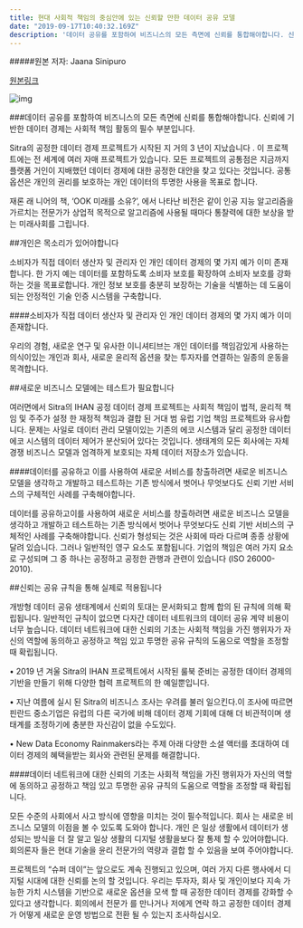 ```yaml
---
title: 현대 사회적 책임의 중심안에 있는 신뢰할 만한 데이터 공유 모델
date: "2019-09-17T10:40:32.169Z"
description: '데이터 공유를 포함하여 비즈니스의 모든 측면에 신뢰를 통합해야합니다. 신뢰에 기반한 데이터 경제는 사회적 책임 활동의 필수 부분입니다. Sitra의 공정한 데이터 경제 프로젝트가'
---
```


#####원본 저자: Jaana Sinipuro

[원본링크](https://mydata.org/2019/09/17/trust-based-data-sharing-models-at-the-core-of-modern-social-responsibility/)

![img](https://mydata.org/wp-content/uploads/sites/5/2019/09/ihanveduutinen.jpg)

###데이터 공유를 포함하여 비즈니스의 모든 측면에 신뢰를 통합해야합니다. 신뢰에 기반한 데이터 경제는 사회적 책임 활동의 필수 부분입니다.

Sitra의 공정한 데이터 경제 프로젝트가 시작된 지 거의 3 년이 지났습니다 . 이 프로젝트에는 전 세계에 여러 자매 프로젝트가 있습니다. 모든 프로젝트의 공통점은 지금까지 플랫폼 거인이 지배했던 데이터 경제에 대한 공정한 대안을 찾고 있다는 것입니다. 공통 옵션은 개인의 권리를 보호하는 개인 데이터의 투명한 사용을 목표로 합니다.

재론 래 니어의 책, ‘OOK 미래를 소유?’, 에서 나타난 비전은 같이 인공 지능 알고리즘을 가르치는 전문가가 상업적 목적으로 알고리즘에 사용될 때마다 통찰력에 대한 보상을 받는 미래사회를 그립니다.

##개인은 목소리가 있어야합니다

소비자가 직접 데이터 생산자 및 관리자 인 개인 데이터 경제의 몇 가지 예가 이미 존재합니다. 한 가지 예는 데이터를 포함하도록 소비자 보호를 확장하여 소비자 보호를 강화하는 것을 목표로합니다. 개인 정보 보호를 충분히 보장하는 기술을 식별하는 데 도움이되는 안정적인 기술 인증 시스템을 구축합니다.

####소비자가 직접 데이터 생산자 및 관리자 인 개인 데이터 경제의 몇 가지 예가 이미 존재합니다.

우리의 경험, 새로운 연구 및 유사한 이니셔티브는 개인 데이터를 책임감있게 사용하는 의식이있는 개인과 회사, 새로운 윤리적 옵션을 찾는 투자자를 연결하는 일종의 운동을 목격합니다.

##새로운 비즈니스 모델에는 테스트가 필요합니다

여러면에서 Sitra의 IHAN 공정 데이터 경제 프로젝트는 사회적 책임이 법적, 윤리적 책임 및 주주가 설정 한 재정적 책임과 결합 된 거대 범 유럽 기업 책임 프로젝트와 유사합니다. 문제는 사일로 데이터 관리 모델이있는 기존의 에코 시스템과 달리 공정한 데이터 에코 시스템의 데이터 제어가 분산되어 있다는 것입니다. 생태계의 모든 회사에는 자체 경쟁 비즈니스 모델과 엄격하게 보호되는 자체 데이터 저장소가 있습니다.

####데이터를 공유하고 이를 사용하여 새로운 서비스를 창출하려면 새로운 비즈니스 모델을 생각하고 개발하고 테스트하는 기존 방식에서 벗어나 무엇보다도 신뢰 기반 서비스의 구체적인 사례를 구축해야합니다.

데이터를 공유하고이를 사용하여 새로운 서비스를 창출하려면 새로운 비즈니스 모델을 생각하고 개발하고 테스트하는 기존 방식에서 벗어나 무엇보다도 신뢰 기반 서비스의 구체적인 사례를 구축해야합니다. 신뢰가 형성되는 것은 사회에 따라 다르며 종종 상황에 달려 있습니다. 그러나 일반적인 영구 요소도 포함됩니다. 기업의 책임은 여러 가지 요소로 구성되며 그 중 하나는 공정하고 공정한 관행과 관련이 있습니다 (ISO 26000-2010).

##신뢰는 공유 규칙을 통해 실제로 적용됩니다

개방형 데이터 공유 생태계에서 신뢰의 토대는 문서화되고 함께 합의 된 규칙에 의해 확립됩니다. 일반적인 규칙이 없으면 다자간 데이터 네트워크의 데이터 공유 계약 비용이 너무 높습니다. 데이터 네트워크에 대한 신뢰의 기초는 사회적 책임을 가진 행위자가 자신의 역할에 동의하고 공정하고 책임 있고 투명한 공유 규칙의 도움으로 역할을 조정할 때 확립됩니다.

•	2019 년 겨울 Sitra의 IHAN 프로젝트에서 시작된 룰북 준비는 공정한 데이터 경제의 기반을 만들기 위해 다양한 협력 프로젝트의 한 예일뿐입니다.

•	지난 여름에 실시 된 Sitra의 비즈니스 조사는 우려를 불러 일으킨다.이 조사에 따르면 핀란드 중소기업은 유럽의 다른 국가에 비해 데이터 경제 기회에 대해 더 비관적이며 생태계를 조정하기에 충분한 자신감이 없을 수도있다.

•	New Data Economy Rainmakers라는 주제 아래 다양한 소셜 액터를 초대하여 데이터 경제의 혜택을받는 회사와 관련된 문제를 해결합니다.

####데이터 네트워크에 대한 신뢰의 기초는 사회적 책임을 가진 행위자가 자신의 역할에 동의하고 공정하고 책임 있고 투명한 공유 규칙의 도움으로 역할을 조정할 때 확립됩니다.

모든 수준의 사회에서 사고 방식에 영향을 미치는 것이 필수적입니다. 회사 는 새로운 비즈니스 모델의 이점을 볼 수 있도록 도와야 합니다. 개인 은 일상 생활에서 데이터가 생성되는 방식을 더 잘 알고 일상 생활의 디지털 생활을보다 잘 통제 할 수 있어야합니다. 회의론자 들은 현대 기술을 윤리 전문가의 역량과 결합 할 수 있음을 보여 주어야합니다.

프로젝트의 “슈퍼 데이”는 앞으로도 계속 진행되고 있으며, 여러 가지 다른 행사에서 디지털 시대에 대한 신뢰를 논의 할 것입니다. 우리는 투자자, 회사 및 개인이보다 지속 가능한 가치 시스템을 기반으로 새로운 옵션을 모색 할 때 공정한 데이터 경제를 강화할 수 있다고 생각합니다. 회의에서 전문가 를 만나거나 저에게 연락 하고 공정한 데이터 경제가 어떻게 새로운 운영 방법으로 전환 될 수 있는지 조사하십시오.


